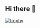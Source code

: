 ## Hi there 👋  
[![trophy](https://github-profile-trophy.vercel.app/CharlesXmfryo-ma&theme=onedark)](https://github.com/ryo-ma/github-profile-trophy)
